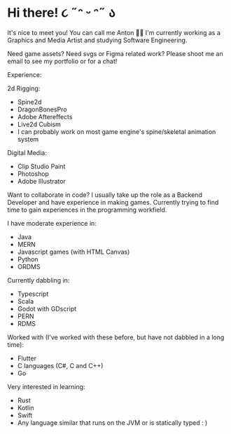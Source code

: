 # Hi there! ૮ ˶ᵔ ᵕ ᵔ˶ ა

It's nice to meet you! You can call me Anton 🐇🦄
I'm currently working as a Graphics and Media Artist and studying Software Engineering.

Need game assets? Need svgs or Figma related work? Please shoot me an email to see my portfolio or for a chat!

Experience: 

2d Rigging: 
- Spine2d
- DragonBonesPro
- Adobe Aftereffects
- Live2d Cubism
- I can probably work on most game engine's spine/skeletal animation system 

Digital Media: 
- Clip Studio Paint
- Photoshop
- Adobe Illustrator


Want to collaborate in code? I usually take up the role as a Backend Developer and have experience in making games. 
Currently trying to find time to gain experiences in the programming workfield. 

I have moderate experience in: 
- Java
- MERN
- Javascript games (with HTML Canvas)
- Python
- ORDMS

Currently dabbling in:
- Typescript
- Scala
- Godot with GDscript
- PERN
- RDMS 

Worked with (I've worked with these before, but have not dabbled in a long time): 
- Flutter
- C languages (C#, C and C++)
- Go

Very interested in learning: 
- Rust
- Kotlin
- Swift
- Any language similar that runs on the JVM or is statically typed : )
  
  
